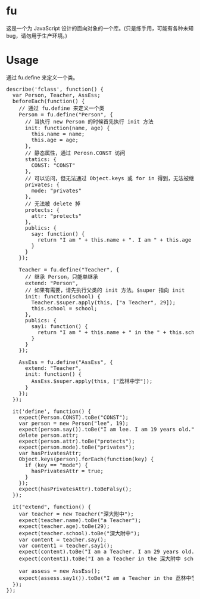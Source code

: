 # fu
这是一个为 JavaScript 设计的面向对象的一个库。(只是练手用，可能有各种未知bug，请勿用于生产环境。)
# Usage
通过 fu.define 来定义一个类。

<pre>
describe('fclass', function() {
  var Person, Teacher, AssEss;
  beforeEach(function() {
    // 通过 fu.define 来定义一个类
    Person = fu.define("Person", {
      // 当执行 new Person 的时候首先执行 init 方法
      init: function(name, age) {
        this.name = name;
        this.age = age;
      },
      // 静态属性，通过 Perosn.CONST 访问
      statics: {
        CONST: "CONST"
      },
      // 可以访问，但无法通过 Object.keys 或 for in 得到，无法被继承
      privates: {
        mode: "privates"
      },
      // 无法被 delete 掉
      protects: {
        attr: "protects"
      },
      publics: {
        say: function() {
          return "I am " + this.name + ". I am " + this.age + " years old.";
        }
      }
    });

    Teacher = fu.define("Teacher", {
      // 继承 Person，只能单继承
      extend: "Person",
      // 如果有需要，请先执行父类的 init 方法。$super 指向 init 
      init: function(school) {
        Teacher.$super.apply(this, ["a Teacher", 29]);
        this.school = school;
      },
      publics: {
        say1: function() {
          return "I am " + this.name + " in the " + this.school + " school. I am " + this.age + " years old.";
        }
      }
    });

    AssEss = fu.define("AssEss", {
      extend: "Teacher",
      init: function() {
        AssEss.$super.apply(this, ["荔林中学"]);
      }
    });
  });

  it('define', function() {
    expect(Person.CONST).toBe("CONST");
    var person = new Person("lee", 19);
    expect(person.say()).toBe("I am lee. I am 19 years old.");
    delete person.attr;
    expect(person.attr).toBe("protects");
    expect(person.mode).toBe("privates");
    var hasPrivatesAttr;
    Object.keys(person).forEach(function(key) {
      if (key == "mode") {
        hasPrivatesAttr = true;
      }
    });
    expect(hasPrivatesAttr).toBeFalsy();
  });

  it("extend", function() {
    var teacher = new Teacher("深大附中");
    expect(teacher.name).toBe("a Teacher");
    expect(teacher.age).toBe(29);
    expect(teacher.school).toBe("深大附中");
    var content = teacher.say();
    var content1 = teacher.say1();
    expect(content).toBe("I am a Teacher. I am 29 years old.");
    expect(content1).toBe("I am a Teacher in the 深大附中 school. I am 29 years old.");

    var assess = new AssEss();
    expect(assess.say1()).toBe("I am a Teacher in the 荔林中学 school. I am 29 years old.")
  });
});
</pre>

